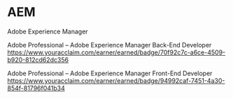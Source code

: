 # AEM
Adobe Experience Manager

Adobe Professional – Adobe Experience Manager Back-End Developer
https://www.youracclaim.com/earner/earned/badge/70f92c7c-a6ce-4509-b920-812cd62dc356

Adobe Professional – Adobe Experience Manager Front-End Developer
https://www.youracclaim.com/earner/earned/badge/94992caf-7451-4a30-854f-81796f041b34
